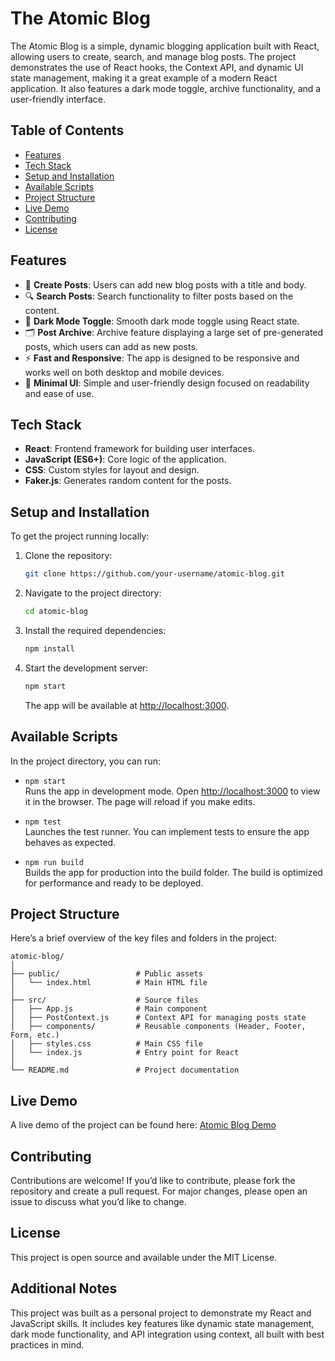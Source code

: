 # The Atomic Blog

The Atomic Blog is a simple, dynamic blogging application built with React, allowing users to create, search, and manage blog posts. The project demonstrates the use of React hooks, the Context API, and dynamic UI state management, making it a great example of a modern React application. It also features a dark mode toggle, archive functionality, and a user-friendly interface.

## Table of Contents

- [Features](#features)
- [Tech Stack](#tech-stack)
- [Setup and Installation](#setup-and-installation)
- [Available Scripts](#available-scripts)
- [Project Structure](#project-structure)
- [Live Demo](#live-demo)
- [Contributing](#contributing)
- [License](#license)

## Features

- 📝 **Create Posts**: Users can add new blog posts with a title and body.
- 🔍 **Search Posts**: Search functionality to filter posts based on the content.
- 🌙 **Dark Mode Toggle**: Smooth dark mode toggle using React state.
- 🗂 **Post Archive**: Archive feature displaying a large set of pre-generated posts, which users can add as new posts.
- ⚡ **Fast and Responsive**: The app is designed to be responsive and works well on both desktop and mobile devices.
- 🎨 **Minimal UI**: Simple and user-friendly design focused on readability and ease of use.

## Tech Stack

- **React**: Frontend framework for building user interfaces.
- **JavaScript (ES6+)**: Core logic of the application.
- **CSS**: Custom styles for layout and design.
- **Faker.js**: Generates random content for the posts.

## Setup and Installation

To get the project running locally:

1. Clone the repository:
   ```bash
   git clone https://github.com/your-username/atomic-blog.git
   ```
2. Navigate to the project directory:
   ```bash
   cd atomic-blog
   ```
3. Install the required dependencies:
   ```bash
   npm install
   ```
4. Start the development server:
   ```bash
   npm start
   ```
   The app will be available at [http://localhost:3000](http://localhost:3000).

## Available Scripts

In the project directory, you can run:

- `npm start`  
  Runs the app in development mode. Open [http://localhost:3000](http://localhost:3000) to view it in the browser. The page will reload if you make edits.

- `npm test`  
  Launches the test runner. You can implement tests to ensure the app behaves as expected.

- `npm run build`  
  Builds the app for production into the build folder. The build is optimized for performance and ready to be deployed.

## Project Structure

Here’s a brief overview of the key files and folders in the project:

```
atomic-blog/
│
├── public/                 # Public assets
│   └── index.html          # Main HTML file
│
├── src/                    # Source files
│   ├── App.js              # Main component
│   ├── PostContext.js      # Context API for managing posts state
│   ├── components/         # Reusable components (Header, Footer, Form, etc.)
│   ├── styles.css          # Main CSS file
│   └── index.js            # Entry point for React
│
└── README.md               # Project documentation
```

## Live Demo

A live demo of the project can be found here: [Atomic Blog Demo](#)

## Contributing

Contributions are welcome! If you’d like to contribute, please fork the repository and create a pull request. For major changes, please open an issue to discuss what you’d like to change.

## License

This project is open source and available under the MIT License.

## Additional Notes

This project was built as a personal project to demonstrate my React and JavaScript skills. It includes key features like dynamic state management, dark mode functionality, and API integration using context, all built with best practices in mind.
